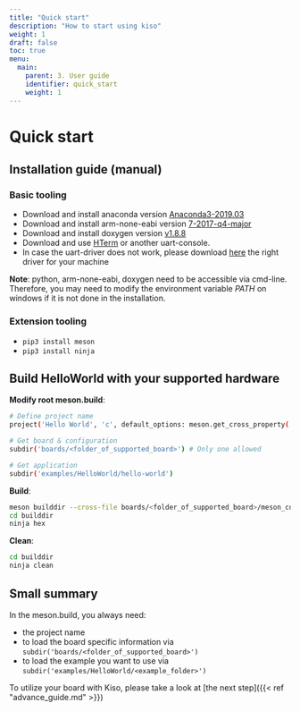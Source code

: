 ```yaml
---
title: "Quick start"
description: "How to start using kiso"
weight: 1
draft: false
toc: true
menu:
  main:
    parent: 3. User guide
    identifier: quick_start
    weight: 1
---
```


# Quick start

## Installation guide (manual) ##
### Basic tooling ###
* Download and install anaconda version [Anaconda3-2019.03](https://repo.continuum.io/archive/)
* Download and install arm-none-eabi version [7-2017-q4-major](https://developer.arm.com/tools-and-software/open-source-software/developer-tools/gnu-toolchain/gnu-rm/downloads)
* Download and install doxygen version [v1.8.8](https://sourceforge.net/projects/doxygen/files/rel-1.8.8/)
* Download and use [HTerm](https://www.heise.de/download/product/hterm-53283/download) or another uart-console.
* In case the uart-driver does not work, please download [here](https://www.ftdichip.com/Drivers/VCP.htm) the right driver for your machine

**Note**: python, arm-none-eabi, doxygen need to be accessible via cmd-line. Therefore, you may need to modify the environment variable *PATH* on windows if it is not done in the installation.

### Extension tooling ###
* ```pip3 install meson```
* ```pip3 install ninja```

## Build HelloWorld with your supported hardware ##

**Modify root meson.build**:
```bash
# Define project name
project('Hello World', 'c', default_options: meson.get_cross_property('project_config'))

# Get board & configuration
subdir('boards/<folder_of_supported_board>') # Only one allowed

# Get application
subdir('examples/HelloWorld/hello-world')
```

**Build**:
```bash
meson builddir --cross-file boards/<folder_of_supported_board>/meson_config_<mcu_id>.ini
cd builddir
ninja hex
```
**Clean**:
```bash
cd builddir
ninja clean
```

## Small summary ##
In the meson.build, you always need:

- the project name
- to load the board specific information via `subdir('boards/<folder_of_supported_board>')`
- to load the example you want to use via `subdir('examples/HelloWorld/<example_folder>')`

To utilize your board with Kiso, please take a look at [the next step]({{< ref "advance_guide.md" >}})
